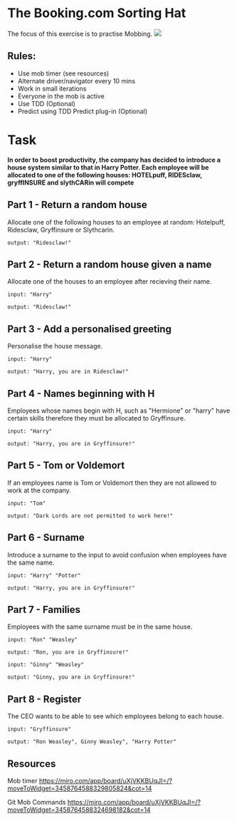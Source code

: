 # The Booking.com Sorting Hat #
The focus of this exercise is to practise Mobbing.
![](MarkDownImages/)



## Rules: ##
* Use mob timer (see resources)
* Alternate driver/navigator every 10 mins
* Work in small iterations
* Everyone in the mob is active
* Use TDD (Optional)
* Predict using TDD Predict plug-in (Optional)


# Task 
**In order to boost productivity, the company has decided to introduce a house system similar to that in Harry Potter. 
Each employee will be allocated to one of the following houses: HOTELpuff, RIDESclaw, gryffINSURE and slythCARin will compete**

## Part 1 - Return a random house 
Allocate one of the following houses to an employee at random: Hotelpuff, Ridesclaw, Gryffinsure or Slythcarin.
```
output: "Ridesclaw!"
```
## Part 2 - Return a random house given a name 
Allocate one of the houses to an employee after recieving their name.
```
input: "Harry"

output: "Ridesclaw!"
```

## Part 3 - Add a personalised greeting 
Personalise the house message.
```
input: "Harry"

output: "Harry, you are in Ridesclaw!"
```

## Part 4 - Names beginning with H 
Employees whose names begin with H, such as "Hermione" or "harry" have certain skills therefore they must be allocated to Gryffinsure.
```
input: "Harry"

output: "Harry, you are in Gryffinsure!"
```

## Part 5 - Tom or Voldemort 
If an employees name is Tom or Voldemort then they are not allowed to work at the company.
```
input: "Tom"

output: "Dark Lords are not permitted to work here!"
```

## Part 6 - Surname 
Introduce a surname to the input to avoid confusion when employees have the same name.
```
input: "Harry" "Potter"

output: "Harry, you are in Gryffinsure!"
```
## Part 7 - Families 
Employees with the same surname must be in the same house.
```
input: "Ron" "Weasley"

output: "Ron, you are in Gryffinsure!"

input: "Ginny" "Weasley"

output: "Ginny, you are in Gryffinsure!"
```
## Part 8 - Register 
The CEO wants to be able to see which employees belong to each house. 
```
input: "Gryffinsure"

output: "Ron Weasley", Ginny Weasley", "Harry Potter"
```
## Resources ##

Mob timer https://miro.com/app/board/uXjVKKBUqJI=/?moveToWidget=3458764588329805824&cot=14  

Git Mob Commands https://miro.com/app/board/uXjVKKBUqJI=/?moveToWidget=3458764588324698182&cot=14 
